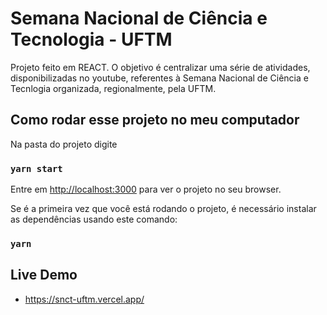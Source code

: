 # Semana Nacional de Ciência e Tecnologia - UFTM

Projeto feito em REACT. O objetivo é centralizar uma série de atividades, disponibilizadas no youtube, referentes à Semana Nacional de Ciência e Tecnlogia organizada, regionalmente, pela UFTM.

## Como rodar esse projeto no meu computador

Na pasta do projeto digite

### `yarn start`

Entre em [http://localhost:3000](http://localhost:3000) para ver o projeto no seu browser.

Se é a primeira vez que você está rodando o projeto, é necessário instalar as dependências usando este comando:

### `yarn`

## Live Demo

- https://snct-uftm.vercel.app/
